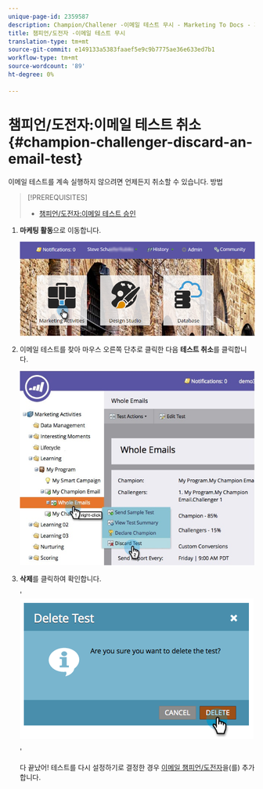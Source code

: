 ```yaml
---
unique-page-id: 2359587
description: Champion/Challener -이메일 테스트 무시 - Marketing To Docs - 제품 설명서
title: 챔피언/도전자 -이메일 테스트 무시
translation-type: tm+mt
source-git-commit: e149133a5383faaef5e9c9b7775ae36e633ed7b1
workflow-type: tm+mt
source-wordcount: '89'
ht-degree: 0%

---
```



# 챔피언/도전자:이메일 테스트 취소 {#champion-challenger-discard-an-email-test}

이메일 테스트를 계속 실행하지 않으려면 언제든지 취소할 수 있습니다. 방법

>[!PREREQUISITES]
>
>* [챔피언/도전자:이메일 테스트 승인](champion-challenger-approve-your-email-test.md)

>



1. **마케팅 활동**&#x200B;으로 이동합니다.

   ![](assets/login-marketing-activities-3.png)

1. 이메일 테스트를 찾아 마우스 오른쪽 단추로 클릭한 다음 **테스트 취소**&#x200B;를 클릭합니다.

   ![](assets/champion5.jpg)

1. **삭제**&#x200B;를 클릭하여 확인합니다.

   &#39; ![](assets/image2014-9-15-14-3a17-3a11.png)

   &#39;

   다 끝났어! 테스트를 다시 설정하기로 결정한 경우 [이메일 챔피언/도전자](add-an-email-champion-challenger.md)을(를) 추가합니다.

